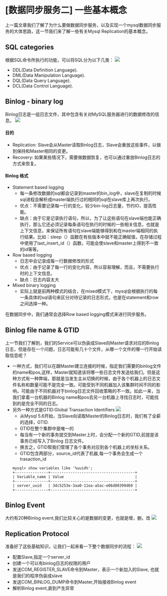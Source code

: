 # [数据同步服务二] 一些基本概念

上一篇文章我们了解了为什么要做数据同步服务，以及实现一个mysql数据同步服务的大体思路，这一节我们来了解一些有关Mysql Replication的基本概念。
## SQL categories
根据SQL命令所执行的功能，可以将SQL分为以下几类：
![](https://raw.githubusercontent.com/dreaming1237/graph/master/1B536624-5C67-47D9-A405-85DD70AEA304.png)
- DDL(Data Definition Language).
- DML(Data Manipulation Language).
- DQL(Data Query Language).
- DCL(Data Control Language).

## Binlog - binary log
Binlog日志是一组日志文件，其中包含有关对MySQL服务器进行的数据修改的信息。 
![](https://raw.githubusercontent.com/dreaming1237/graph/master/FD2B861F-B3ED-43AA-87F3-74A83D5ECFB3.png)
#### 目的
- Replication: Slave会从Master读取Binlog日志，Slave会重放这些事件，以做到保持和Master相同的变更。
- Recovery: 如果某些情况下，需要做数据恢复，也可以通过重放Binlog日志的方式来恢复。
#### Binlog 格式
- Statement based logging
  - 每一条修改数据的sql都会记录到master的bin_log中，slave在复制的时候sql进程会解析成master端执行过的相同的sql在slave库上再次执行。
  - 优点：不需要记录每一行的变化，较少bin-log日志量，节约IO，提高性能。
  - 缺点：由于它是记录执行语句，所以，为了让这些语句在slave端也能正确执行，那么它还必须记录每条语句在执行的时候的一些相关信息，也就是上下文信息，来保证所有语句在slave端能够得到和在master端相同的执行结果。比如：sleep（）函数在有些版本中就不能正确赋值，在存储过程中使用了last\_insert\_id（）函数，可能会使slave和master上得到不一致的id等等。
- Row based logging
  - 日志中会记录成每一行数据修改的形式
  - 优点：由于记录了每一行的变化内容，所以容易理解，而且，不需要执行时的上下文信息。
  - 缺点：日志内容太大
- Mixed binary logging
  - 实际上就是前两种模式的结合，在mixed模式下，mysql会根据执行的每一条具体的sql语句来区分对待记录的日志形式，也是在statement和row之间选择一种。
  
在数据同步中，我们通常会选择Row based logging模式来进行同步服务。

## Binlog file name & GTID
上一节我们了解到，我们的Service可以伪装成Slave向Master请求对应的Binlog 日志，但是存在一个问题，日志可能有几十个文件，从哪一个文件的哪一行开始读取信息呢？
- 一种方式，我们可以在跟Master建立连接的时候，指定我们需要的binlog文件的name和pos,这样，Master就知道该将哪一些日志文件发送给我们。但是这种方式有一种弊端，那就是当发生主从切换的时候，由于各个机器上的日志文件名称和数量可能不是完全一致。可能受到不同机器加入该集群时间不同的影响，可能由于不同机器对于binlog日志文件回收策略的不一致。如此一来，当我们拿着一台机器的Binlog name和pos去另一台机器上寻找日志时，可能找到的是完全不同的日志。
- 另外一种方式是GTID:Global Transaction Identifiers
![](https://raw.githubusercontent.com/dreaming1237/graph/master/C6604A94-005C-43AA-823E-36AE1E6F7DFF.png)
  - 从Mysql 5.6开始，当Slave向读取Master的Binlog日志时，我们有了全薪的选择，GTID.
  - GTID在整个集群中是唯一的
  - 每当有一个新的事务提交到Master上时，会分配一个新的GTID,前提是该事务已经写入了Binlog 日志文件。
  - 换言之，GTID帮我们管理了各个事务对应到各个机器上的坐标关系。
  - GTID包含两部分，source_id代表了机器,每一个事务会生成一个trasaction\_id
  ```
  mysql> show variables like '%uuid%';
  +---------------+--------------------------------------+
  | Variable_name | Value                                |
  +---------------+--------------------------------------+
  | server_uuid   | 3dc5253e-3aa0-11ea-a5ac-e06d80399d69 |
  +---------------+--------------------------------------+
  ```
  
## Binlog Event
大约有20种Binlog event,我们比较关心的是数据的变更，也就是增，删，改
![](https://raw.githubusercontent.com/dreaming1237/graph/master/4ADFDAA5-FFF0-4328-A13D-6531BDFBD940.png)

## Replication Protocol
准备好了这些基础知识，让我们一起来看一下整个数据同步的流程：
![](https://raw.githubusercontent.com/dreaming1237/graph/master/960F9871-AD98-4043-9A12-B35478CEFAB7.png)
- 配置Slave,指定一个server_id
- 创建一个可以有binlog日志的权限的用户
- 发送COM\_REGISTER\_SLAVE命令到Master，表示一个新加入的Slave, 也就是我们的程序伪装成slave
- 发送COM\_BINLOG\_DUMP命令到Master,开始接收Binlog event
- 解析Binlog event,直到产生异常